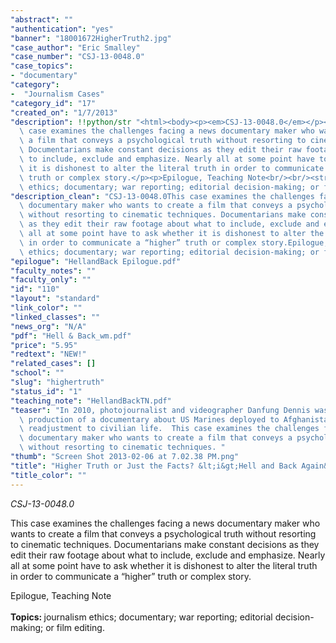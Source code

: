 ```yaml
---
"abstract": ""
"authentication": "yes"
"banner": "18001672HigherTruth2.jpg"
"case_author": "Eric Smalley"
"case_number": "CSJ-13-0048.0"
"case_topics":
- "documentary"
"category": 
-  "Journalism Cases"
"category_id": "17"
"created_on": "1/7/2013"
"description": !!python/str "<html><body><p><em>CSJ-13-0048.0</em></p><p></p><p>This\
  \ case examines the challenges facing a news documentary maker who wants to create\
  \ a film that conveys a psychological truth without resorting to cinematic techniques.\
  \ Documentarians make constant decisions as they edit their raw footage about what\
  \ to include, exclude and emphasize. Nearly all at some point have to ask whether\
  \ it is dishonest to alter the literal truth in order to communicate a “higher”\
  \ truth or complex story.</p><p>Epilogue, Teaching Note<br/><br/><strong>Topics: </strong>journalism\
  \ ethics; documentary; war reporting; editorial decision-making; or film editing.</p></body></html>"
"description_clean": "CSJ-13-0048.0This case examines the challenges facing a news\
  \ documentary maker who wants to create a film that conveys a psychological truth\
  \ without resorting to cinematic techniques. Documentarians make constant decisions\
  \ as they edit their raw footage about what to include, exclude and emphasize. Nearly\
  \ all at some point have to ask whether it is dishonest to alter the literal truth\
  \ in order to communicate a “higher” truth or complex story.Epilogue, Teaching NoteTopics: journalism\
  \ ethics; documentary; war reporting; editorial decision-making; or film editing."
"epilogue": "HellandBack Epilogue.pdf"
"faculty_notes": ""
"faculty_only": ""
"id": "110"
"layout": "standard"
"link_color": ""
"linked_classes": ""
"news_org": "N/A"
"pdf": "Hell & Back_wm.pdf"
"price": "5.95"
"redtext": "NEW!"
"related_cases": []
"school": ""
"slug": "highertruth"
"status_id": "1"
"teaching_note": "HellandBackTN.pdf"
"teaser": "In 2010, photojournalist and videographer Danfung Dennis was wrapping up\
  \ production of a documentary about US Marines deployed to Afghanistan, and their\
  \ readjustment to civilian life.  This case examines the challenges facing a news\
  \ documentary maker who wants to create a film that conveys a psychological truth\
  \ without resorting to cinematic techniques. "
"thumb": "Screen Shot 2013-02-06 at 7.02.38 PM.png"
"title": "Higher Truth or Just the Facts? &lt;i&gt;Hell and Back Again&lt;/i&gt;"
"title_color": ""
---
```

<html><body><p><em>CSJ-13-0048.0</em></p><p></p><p>This case examines the challenges facing a news documentary maker who wants to create a film that conveys a psychological truth without resorting to cinematic techniques. Documentarians make constant decisions as they edit their raw footage about what to include, exclude and emphasize. Nearly all at some point have to ask whether it is dishonest to alter the literal truth in order to communicate a “higher” truth or complex story.</p><p>Epilogue, Teaching Note<br/><br/><strong>Topics: </strong>journalism ethics; documentary; war reporting; editorial decision-making; or film editing.</p></body></html>

